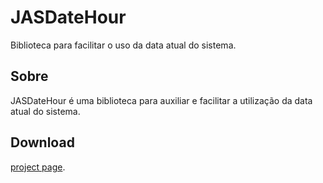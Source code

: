 # JASDateHour
Biblioteca para facilitar o uso da data atual do sistema.

## Sobre
JASDateHour é uma biblioteca para auxiliar e facilitar a utilização da data atual do sistema.

## Download
[project page](https://github.com/juliansantosinfo/JASDateHour/).
